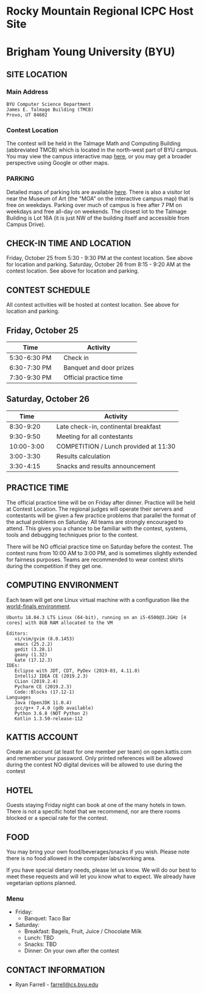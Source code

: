 # Rocky Mountain Regional ICPC Host Site

# Brigham Young University (BYU)

## SITE LOCATION

### Main Address

```
BYU Computer Science Department
James E. Talmage Building (TMCB)
Provo, UT 84602
```

### Contest Location

The contest will be held in the Talmage Math and Computing Building (abbreviated TMCB) which is located in the north-west part of BYU campus. You may view the campus interactive map [here](https://map.byu.edu), or you may get a broader perspective using Google or other maps.

### PARKING

Detailed maps of parking lots are available [here](https://map.byu.edu).  There is also a visitor lot near the Museum of Art (the "MOA" on the interactive campus map) that is free on weekdays.  Parking over much of campus is free after 7 PM on weekdays and free all-day on weekends.  The closest lot to the Talmage Building is Lot 16A (it is just NW of the building itself and accessible from Campus Drive).

## CHECK-IN TIME AND LOCATION

Friday, October 25 from 5:30 - 9:30 PM at the contest location. See above for location and parking.
Saturday, October 26 from 8:15 - 9:20 AM at the contest location. See above for location and parking.

## CONTEST SCHEDULE

All contest activities will be hosted at contest location. See above for location and parking.

## Friday, October 25

| Time         |     | Activity                |
| ------------ | --- | ----------------------- |
| 5:30-6:30 PM |     | Check in                |
| 6:30-7:30 PM |     | Banquet and door prizes |
| 7:30-9:30 PM |     | Official practice time  |

## Saturday, October 26

| Time       |     | Activity                              |
| ---------- | --- | ------------------------------------- |
| 8:30-9:20  |     | Late check-in, continental breakfast  |
| 9:30-9:50  |     | Meeting for all contestants           |
| 10:00-3:00 |     | COMPETITION / Lunch provided at 11:30 |
| 3:00-3:30  |     | Results calculation                   |
| 3:30-4:15  |     | Snacks and results announcement       |

## PRACTICE TIME

The official practice time will be on Friday after dinner. Practice will be held at Contest Location. The regional judges will operate their servers and contestants will be given a few practice problems that parallel the format of the actual problems on Saturday. All teams are strongly encouraged to attend. This gives you a chance to be familiar with the contest, systems, tools and debugging techniques prior to the contest.

There will be NO official practice time on Saturday before the contest.
The contest runs from 10:00 AM to 3:00 PM, and is sometimes slightly extended for fairness purposes. Teams are recommended to wear contest shirts during the competition if they get one.

## COMPUTING ENVIRONMENT

Each team will get one Linux virtual machine with a configuration like the [world-finals environment](https://icpc.baylor.edu/worldfinals/programming-environment).

```
Ubuntu 18.04.3 LTS Linux (64-bit), running on an i5-6500@3.2GHz [4 cores] with 8GB RAM allocated to the VM

Editors:
   vi/vim/gvim (8.0.1453)
   emacs (25.2.2)
   gedit (3.28.1)
   geany (1.32)
   kate (17.12.3)
IDEs:
   Eclipse with JDT, CDT, PyDev (2019-03, 4.11.0)
   IntelliJ IDEA CE (2019.2.3)
   CLion (2019.2.4)
   Pycharm CE (2019.2.3)
   Code::Blocks (17.12-1)
Languages
   Java (OpenJDK 11.0.4)
   gcc/g++ 7.4.0 (gdb available)
   Python 3.6.8 (NOT Python 2)
   Kotlin 1.3.50-release-112
```

## KATTIS ACCOUNT

Create an account (at least for one member per team) on open.kattis.com and remember your password.
Only printed references will be allowed during the contest
NO digital devices will be allowed to use during the contest

## HOTEL

Guests staying Friday night can book at one of the many hotels in town. There is not a specific hotel that we recommend, nor are there rooms blocked or a special rate for the contest.

## FOOD

You may bring your own food/beverages/snacks if you wish. Please note there is no food allowed in the computer labs/working area.

If you have special dietary needs, please let us know. We will do our best to meet these requests and will let you know what to expect. We already have vegetarian options planned.

### Menu

- Friday:
    - Banquet: Taco Bar 
- Saturday:
    -  Breakfast: Bagels, Fruit, Juice / Chocolate Milk
    -  Lunch: TBD
    -  Snacks: TBD
    -  Dinner: On your own after the contest

## CONTACT INFORMATION

- Ryan Farrell - [farrell@cs.byu.edu](mailto:farrell@cs.byu.edu)
